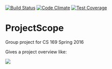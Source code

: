 [![Build Status](https://travis-ci.org/dhhxu/projectscope.svg?branch=master)](https://travis-ci.org/dhhxu/projectscope)
[![Code Climate](https://codeclimate.com/github/dhhxu/projectscope/badges/gpa.svg)](https://codeclimate.com/github/dhhxu/projectscope)
[![Test Coverage](https://codeclimate.com/github/dhhxu/projectscope/badges/coverage.svg)](https://codeclimate.com/github/dhhxu/projectscope/coverage)

# ProjectScope

Group project for CS 169 Spring 2016

Gives a project overview like:

![](https://www.dropbox.com/s/hxr966stl40i7s2/Screenshot%202016-05-06%2016.42.20.png?dl=1)

